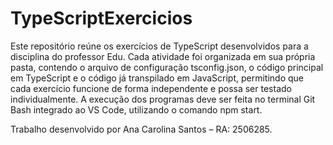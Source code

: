 
# TypeScriptExercicios

Este repositório reúne os exercícios de TypeScript desenvolvidos para a disciplina do professor Edu. Cada atividade foi organizada em sua própria pasta, contendo o arquivo de configuração tsconfig.json, o código principal em TypeScript e o código já transpilado em JavaScript, permitindo que cada exercício funcione de forma independente e possa ser testado individualmente. A execução dos programas deve ser feita no terminal Git Bash integrado ao VS Code, utilizando o comando npm start.

Trabalho desenvolvido por Ana Carolina Santos – RA: 2506285.
